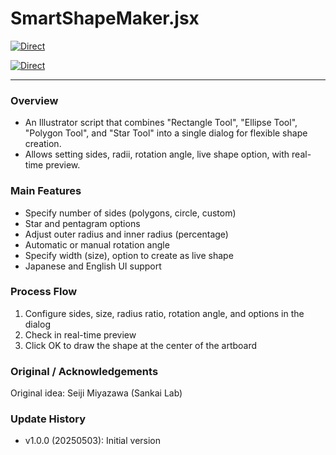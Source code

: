 # SmartShapeMaker.jsx

[![Direct](https://img.shields.io/badge/Direct%20Link-SmartShapeMaker.jsx-ffcc00.svg)](https://github.com/swwwitch/illustrator-scripts/blob/master/jsx/shape/SmartShapeMaker.jsx)

[![Direct](https://img.shields.io/badge/Back%20to%20home-All%20scripts-cccccc.svg)](https://github.com/swwwitch/illustrator-scripts/blob/master/README.md)

---

### Overview

- An Illustrator script that combines "Rectangle Tool", "Ellipse Tool", "Polygon Tool", and "Star Tool" into a single dialog for flexible shape creation.
- Allows setting sides, radii, rotation angle, live shape option, with real-time preview.

### Main Features

- Specify number of sides (polygons, circle, custom)
- Star and pentagram options
- Adjust outer radius and inner radius (percentage)
- Automatic or manual rotation angle
- Specify width (size), option to create as live shape
- Japanese and English UI support

### Process Flow

1. Configure sides, size, radius ratio, rotation angle, and options in the dialog
2. Check in real-time preview
3. Click OK to draw the shape at the center of the artboard

### Original / Acknowledgements

Original idea: Seiji Miyazawa (Sankai Lab)

### Update History

- v1.0.0 (20250503): Initial version